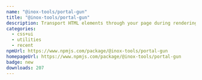 ```yaml
---
name: "@inox-tools/portal-gun"
title: "@inox-tools/portal-gun"
description: Transport HTML elements through your page during rendering using Portals.
categories:
  - css+ui
  - utilities
  - recent
npmUrl: https://www.npmjs.com/package/@inox-tools/portal-gun
homepageUrl: https://www.npmjs.com/package/@inox-tools/portal-gun
badge: new
downloads: 207
---
```

